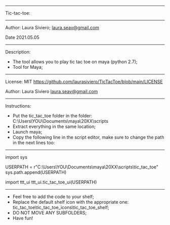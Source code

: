 *************************************************************************

Tic-tac-toe:

*************************************************************************
 Author: Laura Siviero;
         laura.seav@gmail.com
 
 Date 2021.05.05
*************************************************************************

Description:
  - The tool allows you to play tic tac toe on maya (python 2.7);
  - Tool for Maya;

*************************************************************************
 License: MIT https://github.com/laurasiviero/TicTacToe/blob/main/LICENSE
 
 Author: Laura Siviero
         laura.seav@gmail.com
 
*************************************************************************

Instructions:
   - Put the tic_tac_toe folder in the folder: 
     C:\Users\YOU\Documents\maya\20XX\scripts
   - Extract everything in the same location;
   - Launch maya;
   - Copy the following line in the script editor, make sure to change the path in the next lines too:

*************************************************************************
import sys

USERPATH = r"C:\Users\YOU\Documents\maya\20XX\scripts\tic_tac_toe"
sys.path.append(USERPATH)

import ttt_ui
ttt_ui.tic_tac_toe_ui(USERPATH)
 
 *************************************************************************
 
 - Feel free to add the code to your shelf;
 - Replace the default shelf icon with the appropriate one: tic_tac_toe\tic_tac_toe_icons\tic_tac_toe_shelf;
 - DO NOT MOVE ANY SUBFOLDERS;
 - Have fun!
